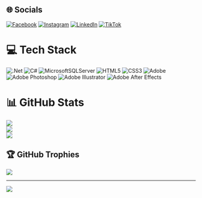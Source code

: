 
## 🌐 Socials
[![Facebook](https://img.shields.io/badge/Facebook-%231877F2.svg?logo=Facebook&logoColor=white)](https://facebook.com/nevenailieva4) [![Instagram](https://img.shields.io/badge/Instagram-%23E4405F.svg?logo=Instagram&logoColor=white)](https://instagram.com/nevenailievaa) [![LinkedIn](https://img.shields.io/badge/LinkedIn-%230077B5.svg?logo=linkedin&logoColor=white)](https://linkedin.com/in/nevena-ilieva-27952b18a) [![TikTok](https://img.shields.io/badge/TikTok-%23000000.svg?logo=TikTok&logoColor=white)](https://tiktok.com/@nevenailievaa) 

# 💻 Tech Stack
![.Net](https://img.shields.io/badge/.NET-5C2D91?style=for-the-badge&logo=.net&logoColor=white) 
![C#](https://img.shields.io/badge/c%23-%23239120.svg?style=for-the-badge&logo=c-sharp&logoColor=white) 
![MicrosoftSQLServer](https://img.shields.io/badge/Microsoft%20SQL%20Server-CC2927?style=for-the-badge&logo=microsoft%20sql%20server&logoColor=white)
![HTML5](https://img.shields.io/badge/html5-%23E34F26.svg?style=for-the-badge&logo=html5&logoColor=white)
![CSS3](https://img.shields.io/badge/css3-%231572B6.svg?style=for-the-badge&logo=css3&logoColor=white) 
![Adobe](https://img.shields.io/badge/adobe-%23FF0000.svg?style=for-the-badge&logo=adobe&logoColor=white) 
![Adobe Photoshop](https://img.shields.io/badge/adobe%20photoshop-%2331A8FF.svg?style=for-the-badge&logo=adobe%20photoshop&logoColor=white) 
![Adobe Illustrator](https://img.shields.io/badge/adobe%20illustrator-%23FF9A00.svg?style=for-the-badge&logo=adobe%20illustrator&logoColor=white) 
![Adobe After Effects](https://img.shields.io/badge/Adobe%20After%20Effects-9999FF.svg?style=for-the-badge&logo=Adobe%20After%20Effects&logoColor=white) 

# 📊 GitHub Stats
![](https://github-readme-stats.vercel.app/api?username=nevenafirkova&theme=radical&hide_border=false&include_all_commits=true&count_private=true)<br/>
![](https://github-readme-streak-stats.herokuapp.com/?user=nevenafirkova&theme=radical&hide_border=false)<br/>
![](https://github-readme-stats.vercel.app/api/top-langs/?username=nevenafirkova&theme=radical&hide_border=false&include_all_commits=true&count_private=true&layout=compact)

## 🏆 GitHub Trophies
![](https://github-profile-trophy.vercel.app/?username=nevenafirkova&theme=radical&no-frame=false&no-bg=false&margin-w=4)

---
[![](https://visitcount.itsvg.in/api?id=nevenafirkova&icon=0&color=1)](https://visitcount.itsvg.in)

<!-- Proudly created with GPRM ( https://gprm.itsvg.in ) -->

